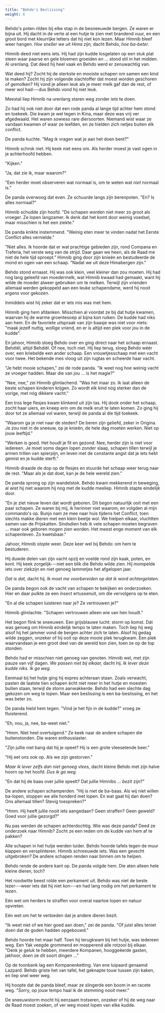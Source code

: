 ```yaml
---
title: "Behdo's Beslissing"
weight: 6
---
```


Behdo's poten rilden bij elke stap in de besneeuwde bergen. Ze waren er bijna uit. Hij dacht in de verte al een hutje te zien met brandend vuur, en een groot bord met kleurrijke letters dat hij niet kon lezen. Maar Himnib bleef weer hangen. _Hoe sneller we uit Hima zijn,_ dacht Behdo, _hoe ba-beter_.

Himnib deed niet eens iets. Hij had zijn kudde losgelaten op een stuk plat steen waar paarse en gele bloemen groeiden en ... stond stil in het midden. Al urenlang. Dat deed hij heel vaak en Behdo werd er zenuwachtig van. 

Wat deed hij? Zocht hij de sterkste en mooiste schapen om samen een kind te maken? Zocht hij zijn volgende slachtoffer dat moest worden geschoren of gemolken? Hij vond je alleen leuk als je meer melk gaf dan de rest, of meer wol had---dus Behdo vond hij niet leuk. 

Meestal liep Himnib na urenlang staren weg zonder _iets_ te doen.

Zo had hij ook niet door dat een rode panda al lange tijd achter hem stond en toekeek. Die kwam je wel tegen in Kina, maar deze was vrij ver afgedwaald. Het waren sowieso rare diersoorten. Niemand wist waar ze vandaan kwamen of waar ze leefden, en ze hielden zich netjes buiten elk conflict.

De panda kuchte. "Mag ik vragen wat je aan het doen bent?"

Himnib schrok niet. Hij keek niet eens om. Als herder moest je vast ogen in je achterhoofd hebben. 

"Kijken."

"Ja, dat zie ik, maar waarom?"

"Een herder moet observeren wat normaal is, om te weten wat _niet_ normaal is."

De panda overwoog dat even. Ze schuurde langs zijn berenpoten. "En? Is alles normaal?"

Himnib schudde zijn hoofd. "De schapen worden niet meer zo groot als vroeger. Ze lopen langzamer. Ik denk dat het komt door weinig voedsel, maar misschien is het een ziekte."

De panda knikte instemmend. "Weinig eten meer te vinden nadat het Eerste Conflict alles vernielde."

"Niet alles. Ik hoorde dat er wat prachtige gebieden zijn, rond Compana en Traferia, het verste weg van de strijd. Daar gaan we heen, als de Raad me niet de hele tijd oproept." Himnib ging door zijn knieën en bestudeerde de mond en ogen van een schaap. "Nadat we uit deze Himabergen zijn."

Behdo stond ernaast. Hij was ook klein, veel kleiner dan zou moeten. Hij had nog lang geleefd van moedermelk, wat Himnib kwaad had gemaakt, want hij wilde de moeder alweer gebruiken om te melken. Terwijl zijn vrienden allemaal werden gekoppeld aan een leuke schapendame, werd hij nooit _ergens_ voor gekozen.

Inmiddels wist hij zeker dat er iets mis was met hem. 

Himnib ging hem afdanken. Misschien al voordat ze bij dat hutje kwamen, waarvan hij de warme groentesoep al bijna kon ruiken. De kudde had niks aan hem. En de favoriete uitspraak van zijn baasje was niet voor niets: "maak jezelf nuttig, wollige vriend, en er is altijd een plek voor jou in de kudde".

En jahoor, Himnib sloeg Behdo over en ging direct naar het schaap ernaast. Behdiël, altijd Behdiël. Of nee, toch niet. Hij liep terug, sloeg Behdo wéér over, een kriebelde een ander schaap. Een vrouwtjesschaap met een vacht voor twee. Het bekende mes vloog uit zijn rugtas en scheerde haar vacht.

"Je hebt mooie schapen," zei de rode panda. "Ik weet nog hoe weinig vacht ze vroeger hadden. Maar die van jou ... is het magie?"

"Nee, nee," zei Himnib glimlachend. "Was het maar zo. Ik laat alleen de beste schapen kinderen krijgen. Zo wordt elk kind nóg sterker dan de vorige, met nóg dikkere vacht."

Een tros lege flesjes kwam klinkend uit zijn tas. Hij dook onder het schaap, zocht haar uiers, en kneep erin om de melk eruit te laten komen. Zo ging hij door tot ze allemaal vol waren, terwijl de panda al die tijd toekeek.

"Waarom ga je niet naar de steden? De beren zijn geliefd, zeker in Origina. Je zou niet in de sneeuw, op je knieën, de hele dag moeten werken. Niet op jouw leeftijd."

"Werken is goed. Het houdt je fit en gezond. Nee, herder zijn is niet voor iedereen. Je moet soms dagen lopen zonder slaap, schapen tillen terwijl je armen trillen van spierpijn, en leven met de constante angst dat je iets hebt gemist en je kudde sterft." 

Himnib draaide de dop op de flesjes en stuurde het schaap weer terug naar de rest. "Maar als je dat doet, kan je de hele wereld zien."

De panda sprong op zijn wandelstok. Behdo kwam mekkerend in beweging, al wist hij niet waarom hij nog met de kudde meeliep. Himnib stapte eindelijk door. 

"En je ziet nieuw leven dat wordt geboren. Dit begon natuurlijk ooit met een paar schapen. Ze waren bij mij, ik herinner niet waarom, en volgden al mijn commando's op. Bunjo nam ze mee naar huis tijdens het Conflict, toen slechts makke dieren met een klein beetje wol. We hielpen elkaar, vluchtten samen van de Prijskatten. Sindsdien heb ik vele schapen moeten begraven ... maar ook geboren mogen zien worden. Het meest enge moment van elk schapenleven. Zo kwetsbaar."

Jahoor, Himnib _stopte_ weer. Deze keer wel bij Behdo: om hem te bestuderen. 

Hij duwde delen van zijn vacht opzij en voelde rond zijn kaak, poten, en kont. Hij keek zorgelijk---niet een blik die Behdo wilde zien. Hij mompelde iets over ziekzijn en niet genoeg lammetjes het afgelopen jaar.

_Dat is dat,_ dacht hij. _Ik moet me voorbereiden op dat ik word achtergelaten._

De panda begon ook de vacht van schapen te bekijken en onderzoeken. Hier en daar pulkte ze een insect ertussenuit, om die vervolgens op te eten.

"En al die schapen luisteren naar je? Ze vertrouwen je?"

Himnib glimlachte. "Schapen vertrouwen alleen wie van hen houdt."

Het begon flink te sneeuwen. Een grijsblauwe lucht: storm op komst. Dát was genoeg om Himnib eindelijk tempo te laten maken. Toch liep hij weg alsof hij het jammer vond de bergen achter zich te laten. Alsof hij gedag wilde zeggen, onzeker of hij ooit op deze mooie plek terugkwam. Een plek waarvandaan je een groot deel van de wereld kon zien, toen ze op de top stonden. 

Behdo had er misschien niet genoeg van genoten. Himnib wel, met zijn pauze van vijf dagen. _We passen niet bij elkaar,_ dacht hij. _Ik lever deze kudde niks. Ik ga weg._

Eenmaal bij het hutje ging hij expres achteraan staan. Zoals verwacht, pasten de laatste tien schapen écht niet meer in het hutje en moesten buiten staan, terwijl de storm aanwakkerde. Behdo had een slechte dag gekozen om weg te lopen. Maar een beslissing is een ba-beslissing, en het was beter zo.

De panda hield hem tegen. "Vind je het fijn in de kudde?" vroeg ze fluisterend.

"Eh, nou, ja, nee, ba-weet niet."

"Hmm. Niet heel overtuigend." Ze keek naar de andere schapen die buitenstonden. Die waren enthousiaster.

"Zijn jullie niet bang dat hij je opeet? Hij is een grote vleesetende beer."

"Hij eet ons ook op. Als we zijn gestorven." 

_Maar ik lever zelfs dan niet genoeg vlees,_ dacht kleine Behdo met zijn halve hoorn op het hoofd. _Dus ik ga weg._

"En dat hij de baas over jullie speelt? Dat jullie Himnibs ... _bezit_ zijn?"

De andere schapen schamperden. "Hij is niet de ba-baas. Als wij niet willen ba-lopen, stoppen we alle honderd met lopen. En wat gaat hij dan doen? Ons allemaal tillen? Stevig toespreken?"

"Hmm. Hij heeft jullie nooit iets aangedaan? Geen straffen? Geen geweld? Goed voor jullie gezorgd?"

Nu pas werden de schapen achterdochtig. Wie was deze panda? Deed ze onderzoek naar Himnib? Zocht ze een reden om de kudde van hem af te pakken?

Alle schapen in het hutje werden luider. Behdo hoorde tafels tegen de muur klappen en versplinteren. Himnib schreeuwde iets. Was een gevecht uitgebroken? De andere schapen renden naar binnen om te helpen.

Behdo rende de andere kant op. De panda volgde hem. Die aten alleen hele kleine dieren, toch?

Het roodwitte beest rolde een perkament uit. Behdo was niet de beste lezer---weer iets dat hij niet kon---en had lang nodig om het perkament te lezen. 

Eén wet om herders te straffen voor overal naartoe lopen en natuur opvreten. 

Eén wet om het te verbieden dat je andere dieren bezit.

"Ik weet niet of we hier goed aan doen," zei de panda. "Of juist alles teniet doen dat de goden hadden opgebouwd."

Behdo hoorde het maar half. Toen hij terugkwam bij het hutje, was iedereen weg. Een Yak veegde grommend en mopperend alle rotzooi bij elkaar. "Denk je geluk te hebben, meerdere Kompanen, hooggeëerde gasten, jakhoor, doen ze dit soort dingen ..."

Op de toonbank lag een Kompanenketting. Van ene luipaard genaamd Lazpard. Behdo griste het van tafel, het geknapte touw tussen zijn kaken, en liep snel weer weg.

Hij hoopte dat de panda bleef, maar ze slingerde een boom in en racete weg. "Sorry, op jouw tempo haal ik de stemming nooit meer."

De sneeuwstorm mocht hij eenzaam trotseren, onzeker of hij de weg naar de Raad moest zoeken, of ver weg moest lopen van elke kudde.